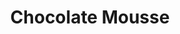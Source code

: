 ---
title: Chocolate Mousse
id: 007
price: 350
tags:
  - April
  - Mothers Day
  - Cooking
  - Grocery
start_date: 2019-04-23 00:00:00
stop_date: 2019-05-12 00:00:00
youtube_video_id: QlgAKo-ekSg
---